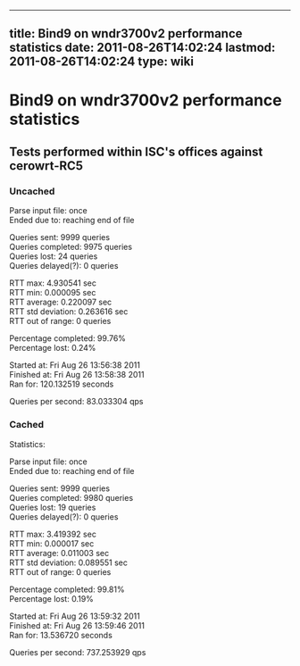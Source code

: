
---
title: Bind9 on wndr3700v2 performance statistics
date: 2011-08-26T14:02:24
lastmod: 2011-08-26T14:02:24
type: wiki
---
Bind9 on wndr3700v2 performance statistics
==========================================

Tests performed within ISC's offices against cerowrt-RC5
--------------------------------------------------------

### Uncached

Parse input file: once\
Ended due to: reaching end of file

Queries sent: 9999 queries\
Queries completed: 9975 queries\
Queries lost: 24 queries\
Queries delayed(?): 0 queries

RTT max: 4.930541 sec\
RTT min: 0.000095 sec\
RTT average: 0.220097 sec\
RTT std deviation: 0.263616 sec\
RTT out of range: 0 queries

Percentage completed: 99.76%\
Percentage lost: 0.24%

Started at: Fri Aug 26 13:56:38 2011\
Finished at: Fri Aug 26 13:58:38 2011\
Ran for: 120.132519 seconds

Queries per second: 83.033304 qps

### Cached

Statistics:

Parse input file: once\
Ended due to: reaching end of file

Queries sent: 9999 queries\
Queries completed: 9980 queries\
Queries lost: 19 queries\
Queries delayed(?): 0 queries

RTT max: 3.419392 sec\
RTT min: 0.000017 sec\
RTT average: 0.011003 sec\
RTT std deviation: 0.089551 sec\
RTT out of range: 0 queries

Percentage completed: 99.81%\
Percentage lost: 0.19%

Started at: Fri Aug 26 13:59:32 2011\
Finished at: Fri Aug 26 13:59:46 2011\
Ran for: 13.536720 seconds

Queries per second: 737.253929 qps
